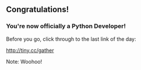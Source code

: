 ## Congratulations!

### You're now officially a Python Developer!

Before you go, click through to the last link of the day:

<!--http://tiny.cc/gatherworkshops-->
http://tiny.cc/gather

Note:
Woohoo!